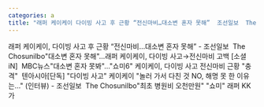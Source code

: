 ```yaml
---
categories: a
title: "래퍼 케이케이 다이빙 사고 후 근황 “전신마비…대소변 혼자 못해”  조선일보  The Chosunilbo"
---
```

래퍼 케이케이, 다이빙 사고 후 근황 “전신마비…대소변 혼자 못해” - 조선일보&nbsp;&nbsp;The Chosunilbo"대소변 혼자 못해"…래퍼 케이케이, 다이빙 사고→전신마비 고백 [소셜iN]&nbsp;&nbsp;MBC뉴스"대소변 혼자 못봐"…"쇼미6" 케이케이, 다이빙 사고 전신마비 근황 "충격"&nbsp;&nbsp;텐아시아[단독] "다이빙 사고" 케이케이 "놀러 가서 다친 것 NO, 해명 못 한 이유는…" (인터뷰) - 조선일보&nbsp;&nbsp;The Chosunilbo"최초 병원비 오천만원" "쇼미" 래퍼 KK가 